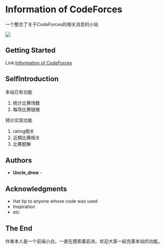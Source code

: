 # Information of CodeForces

一个整合了关于CodeForces的相关消息的小站

![](https://drew233.github.io/INFO-CF/assets/css/images/macbookpro13_front.png)


## Getting Started

Link:[Information of CodeForces](https://drew233.github.io/INFO-CF/index.html)

## SelfIntroduction

本站已有功能
1. 统计比赛场数
2. 每场比赛链接

预计实现功能
1. rating相关
2. 近期比赛相关
3. 比赛题解


## Authors

* **Uncle_drew** -

## Acknowledgments

* Hat tip to anyone whose code was used
* Inspiration
* etc

## The End
作者本人是一个前端小白，一直在摸索着前进。欢迎大家一起完善本站的功能。
